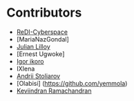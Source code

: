 # Contributors
- [ReDI-Cyberspace](https://github.com/ReDI-Cyberspace)
- [MariaNazGondal]
- [Julian Lilloy](https://github.com/elmasternero)
- [Ernest Ugwoke]
- [Igor ikoro](https://github.com/ikoro1/1Project)
- IXIena
- [Andrii Stoliarov](https://github.com/THE-G0D/)
- [Olabisi] (https://github.com/yemmola)
- [Keviindran Ramachandran](https://github.com/keviinx)
